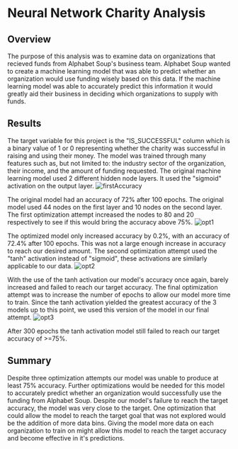# Neural Network Charity Analysis

## Overview
The purpose of this analysis was to examine data on organizations that recieved funds from Alphabet Soup's business team.
Alphabet Soup wanted to create a machine learning model that was able to predict whether an organization would use funding wisely based on this data.
If the machine learning model was able to accurately predict this information it would greatly aid their business in deciding which organizations to supply with funds.

## Results
The target variable for this project is the "IS_SUCCESSFUL" column which is a binary value of 1 or 0 representing whether the charity was successful in raising and using their money.
The model was trained through many features such as, but not limited to: the industry sector of the organization, their income, and the amount of funding requested.
The original machine learning model used 2 different hidden node layers.
It used the "sigmoid" activation on the output layer.
![firstAccuracy](https://user-images.githubusercontent.com/96553988/168489164-037c6fcd-a18e-47e0-991d-c63cf88f63e1.png)

The original model had an accuracy of 72% after 100 epochs.
The original model used 44 nodes on the first layer and 10 nodes on the second layer.
The first optimization attempt increased the nodes to 80 and 20 respectively to see if this would bring the accuracy above 75%.
![opt1](https://user-images.githubusercontent.com/96553988/168489245-560b3c21-cdee-43ac-97c5-a48f77952a04.png)

The optimized model only increased accuracy by 0.2%, with an accuracy of 72.4% after 100 epochs.
This was not a large enough increase in accuracy to reach our desired amount.
The second optimization attempt used the "tanh" activation instead of "sigmoid", these activations are similarly applicable to our data.
![opt2](https://user-images.githubusercontent.com/96553988/168489303-43891a20-5b07-435b-9a9b-95fd8e2e73fb.png)

With the use of the tanh activation our model's accuracy once again, barely increased and failed to reach our target accuracy.
The final optimization attempt was to increase the number of epochs to allow our model more time to train.
Since the tanh activation yielded the greatest accuracy of the 3 models up to this point, we used this version of the model in our final attempt.
![opt3](https://user-images.githubusercontent.com/96553988/168489347-3d8fe3d6-9956-46fd-855f-702b9c953346.png)

After 300 epochs the tanh activation model still failed to reach our target accuracy of >=75%.

## Summary
Despite three optimization attempts our model was unable to produce at least 75% accuracy. 
Further optimizations would be needed for this model to accurately predict whether an organization would successfully use the funding from Alphabet Soup.
Despite our model's failure to reach the target accuracy, the model was very close to the target.
One optimization that could allow the model to reach the target goal that was not explored would be the addition of more data bins.
Giving the model more data on each organization to train on might allow this model to reach the target accuracy and become effective in it's predictions.
